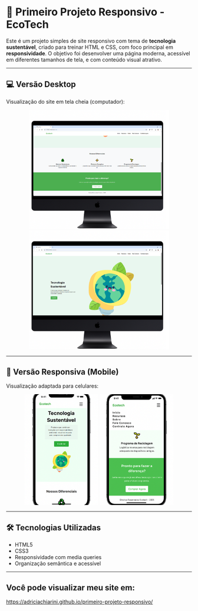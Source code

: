 # 🌱 Primeiro Projeto Responsivo - EcoTech

Este é um projeto simples de site responsivo com tema de **tecnologia sustentável**, criado para treinar HTML e CSS, com foco principal em **responsividade**.
O objetivo foi desenvolver uma página moderna, acessível em diferentes tamanhos de tela, e com conteúdo visual atrativo.

---

## 💻 Versão Desktop

Visualização do site em tela cheia (computador):

<p align="center">
  <img src="./sustentabilidade1.png" alt="Página inicial - Sustentabilidade" width="380"/>
  <img src="./sustentabilidade2.png" alt="Diferenciais do site" width="380"/>
</p>

---

## 📱 Versão Responsiva (Mobile)

Visualização adaptada para celulares:

<p align="center">
  <img src="./responsivo1.png" alt="Página inicial no celular" width="200"/>
  <img src="./responsivo2.png" alt="Seção diferenciais no celular" width="200"/>
</p>

---

## 🛠️ Tecnologias Utilizadas

- HTML5
- CSS3
- Responsividade com media queries
- Organização semântica e acessível

---

## Você pode visualizar meu site em:

https://adriciachiarini.github.io/primeiro-projeto-responsivo/
